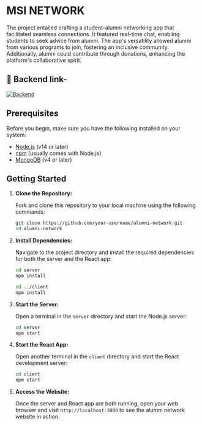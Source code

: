 
# MSI NETWORK

The project entailed crafting a student-alumni networking app that facilitated seamless connections. It featured real-time chat, enabling students to seek advice from alumni. The app's versatility allowed alumni from various programs to join, fostering an inclusive community. Additionally, alumni could contribute through donations, enhancing the platform's collaborative spirit.
## 🔗 Backend link-
[![Backend](https://github.com/ambs17/mpr-backend)](https://github.com/ambs17/mpr-backend)




## Prerequisites

Before you begin, make sure you have the following installed on your system:

- [Node.js](https://nodejs.org/) (v14 or later)
- [npm](https://www.npmjs.com/) (usually comes with Node.js)
- [MongoDB](https://www.mongodb.com/try/download/community) (v4 or later)

## Getting Started

1. **Clone the Repository:**

   Fork and clone this repository to your local machine using the following commands:

   ```bash
   git clone https://github.com/your-username/alumni-network.git
   cd alumni-network
   ```

2. **Install Dependencies:**

   Navigate to the project directory and install the required dependencies for both the server and the React app:

   ```bash
   cd server
   npm install

   cd ../client
   npm install
   ```

3. **Start the Server:**

   Open a terminal in the `server` directory and start the Node.js server:

   ```bash
   cd server
   npm start
   ```

4. **Start the React App:**

   Open another terminal in the `client` directory and start the React development server:

   ```bash
   cd client
   npm start
   ```

5. **Access the Website:**

   Once the server and React app are both running, open your web browser and visit `http://localhost:3000` to see the alumni network website in action.



